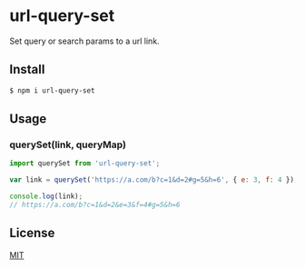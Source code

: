 # url-query-set

Set query or search params to a url link.

## Install

```bash
$ npm i url-query-set
```

## Usage

### querySet(link, queryMap)

```js
import querySet from 'url-query-set';

var link = querySet('https://a.com/b?c=1&d=2#g=5&h=6', { e: 3, f: 4 });

console.log(link);
// https://a.com/b?c=1&d=2&e=3&f=4#g=5&h=6
```

## License

[MIT](LICENSE)
